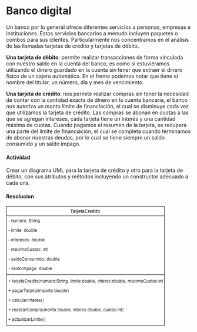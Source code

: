 
# Banco digital

Un banco por lo general ofrece diferentes servicios a personas, empresas e instituciones. Estos servicios bancarios a menudo incluyen paquetes o combos para sus clientes. Particularmente nos concentramos en el análisis de las llamadas tarjetas de crédito y tarjetas de débito.

**Una tarjeta de débito**: permite realizar transacciones de forma vinculada con nuestro saldo en la cuenta del banco, es como si estuviéramos utilizando el dinero guardado en la cuenta sin tener que extraer el dinero físico de un cajero automático. En el frente podemos notar que tiene el nombre del titular, un número, día y mes de vencimiento.

**Una tarjeta de crédito**: nos permite realizar compras sin tener la necesidad de contar con la cantidad exacta de dinero en la cuenta bancaria, el banco nos autoriza un monto límite de financiación, el cual se disminuye cada vez que utilizamos la tarjeta de crédito. Las compras se abonan en cuotas a las que se agregan intereses, cada tarjeta tiene un interés y una cantidad máxima de cuotas. Cuando pagamos el resumen de la tarjeta, se recupera una parte del límite de financiación, el cual se completa cuando terminamos de abonar nuestras deudas, por lo cual se tiene siempre un saldo consumido y un saldo impago.

#### Actividad 
Crear un diagrama UML para la tarjeta de crédito y otro para la tarjeta de débito, con sus atributos y métodos incluyendo un constructor adecuado a cada una.

#### Resolucion
![UML-TarjetaCredito]( https://github.com/soymilidev/JAVA-I/blob/main/C4/C4-Clase/UML-TarjetaCredito.png) 